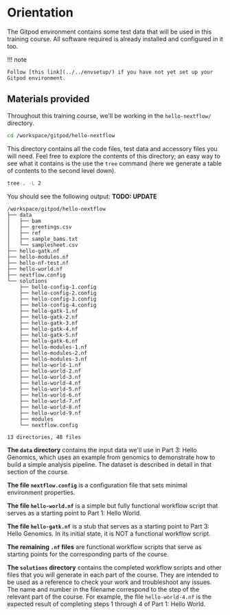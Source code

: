 # Orientation

The Gitpod environment contains some test data that will be used in this training course. All software required is already installed and configured in it too.

!!! note

    Follow [this link](../../envsetup/) if you have not yet set up your Gitpod environment.

## Materials provided

Throughout this training course, we'll be working in the `hello-nextflow/` directory.

```bash
cd /workspace/gitpod/hello-nextflow
```

This directory contains all the code files, test data and accessory files you will need. Feel free to explore the contents of this directory; an easy way to see what it contains is the use the `tree` command (here we generate a table of contents to the second level down).

```bash
tree . -L 2
```

You should see the following output: **TODO: UPDATE**

```console title="Directory contents"
/workspace/gitpod/hello-nextflow
├── data
│   ├── bam
│   ├── greetings.csv
│   ├── ref
│   ├── sample_bams.txt
│   └── samplesheet.csv
├── hello-gatk.nf
├── hello-modules.nf
├── hello-nf-test.nf
├── hello-world.nf
├── nextflow.config
└── solutions
    ├── hello-config-1.config
    ├── hello-config-2.config
    ├── hello-config-3.config
    ├── hello-config-4.config
    ├── hello-gatk-1.nf
    ├── hello-gatk-2.nf
    ├── hello-gatk-3.nf
    ├── hello-gatk-4.nf
    ├── hello-gatk-5.nf
    ├── hello-gatk-6.nf
    ├── hello-modules-1.nf
    ├── hello-modules-2.nf
    ├── hello-modules-3.nf
    ├── hello-world-1.nf
    ├── hello-world-2.nf
    ├── hello-world-3.nf
    ├── hello-world-4.nf
    ├── hello-world-5.nf
    ├── hello-world-6.nf
    ├── hello-world-7.nf
    ├── hello-world-8.nf
    ├── hello-world-9.nf
    ├── modules
    └── nextflow.config

13 directories, 48 files

```

**The `data` directory** contains the input data we'll use in Part 3: Hello Genomics, which uses an example from genomics to demonstrate how to build a simple analysis pipeline.
The dataset is described in detail in that section of the course.

**The file `nextflow.config`** is a configuration file that sets minimal environment properties.

**The file `hello-world.nf`** is a simple but fully functional workflow script that serves as a starting point to Part 1: Hello World.

**The file `hello-gatk.nf`** is a stub that serves as a starting point to Part 3: Hello Genomics.
In its initial state, it is NOT a functional workflow script.

**The remaining `.nf` files** are functional workflow scripts that serve as starting points for the corresponding parts of the course.

**The `solutions` directory** contains the completed workflow scripts and other files that you will generate in each part of the course. They are intended to be used as a reference to check your work and troubleshoot any issues. The name and number in the filename correspond to the step of the relevant part of the course. For example, the file `hello-world-4.nf` is the expected result of completing steps 1 through 4 of Part 1: Hello World.
